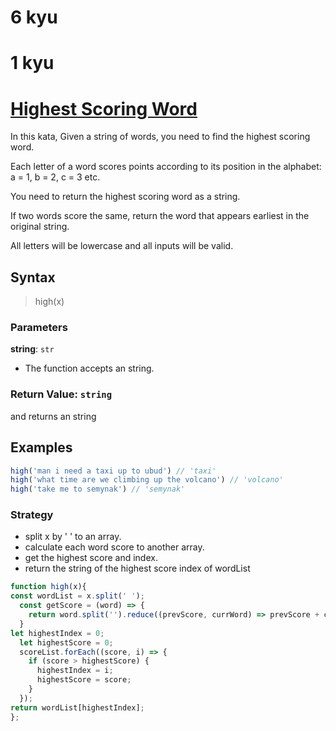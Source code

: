 # 6 kyu
# 1 kyu
# [Highest Scoring Word](https://www.codewars.com/kata/57eb8fcdf670e99d9b000272/train/javascript)

In this kata, Given a string of words, you need to find the highest scoring word.

Each letter of a word scores points according to its position in the alphabet: a = 1, b = 2, c = 3 etc.

You need to return the highest scoring word as a string.

If two words score the same, return the word that appears earliest in the original string.

All letters will be lowercase and all inputs will be valid.


## Syntax

> high(x)

### Parameters

**string**: `str`

- The function accepts an string.

### Return Value: `string`

 and returns an string
## Examples

```js
high('man i need a taxi up to ubud') // 'taxi'
high('what time are we climbing up the volcano') // 'volcano'
high('take me to semynak') // 'semynak'
```

### Strategy

* split x by ' ' to an array.
* calculate each word score to another array.
* get the highest score and index.
* return the string of the highest score index of wordList

```js
function high(x){
const wordList = x.split(' ');
  const getScore = (word) => {
    return word.split('').reduce((prevScore, currWord) => prevScore + currWord.charCodeAt(0) - 96, 0)
  }
let highestIndex = 0;
  let highestScore = 0;
  scoreList.forEach((score, i) => {
    if (score > highestScore) {
      highestIndex = i;
      highestScore = score;
    }
  });
return wordList[highestIndex];
};

